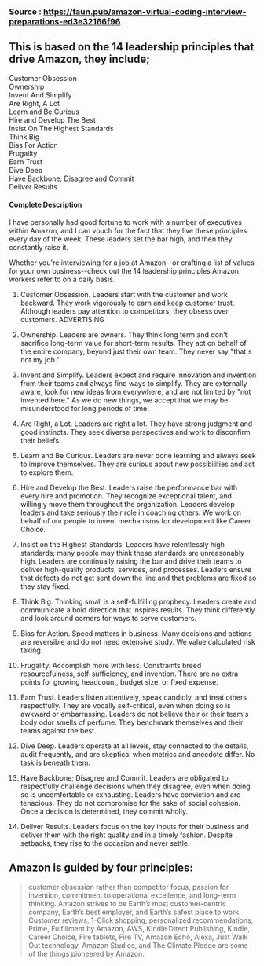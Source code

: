 ### Source : https://faun.pub/amazon-virtual-coding-interview-preparations-ed3e32166f96


## This is based on the 14 leadership principles that drive Amazon, they include;
Customer Obsession  
Ownership  
Invent And Simplify  
Are Right, A Lot  
Learn and Be Curious  
Hire and Develop The Best  
Insist On The Highest Standards  
Think Big  
Bias For Action  
Frugality  
Earn Trust  
Dive Deep  
Have Backbone; Disagree and Commit  
Deliver Results

#### Complete Description
I have personally had good fortune to work with a number of executives within Amazon, and I can vouch for the fact that they live these principles every day of the week. These leaders set the bar high, and then they constantly raise it.


Whether you're interviewing for a job at Amazon--or crafting a list of values for your own business--check out the 14 leadership principles Amazon workers refer to on a daily basis.

1. Customer Obsession.
Leaders start with the customer and work backward. They work vigorously to earn and keep customer trust. Although leaders pay attention to competitors, they obsess over customers. 
ADVERTISING

2. Ownership.
Leaders are owners. They think long term and don't sacrifice long-term value for short-term results. They act on behalf of the entire company, beyond just their own team. They never say "that's not my job."

3. Invent and Simplify.
Leaders expect and require innovation and invention from their teams and always find ways to simplify. They are externally aware, look for new ideas from everywhere, and are not limited by "not invented here." As we do new things, we accept that we may be misunderstood for long periods of time.

4. Are Right, a Lot.
Leaders are right a lot. They have strong judgment and good instincts. They seek diverse perspectives and work to disconfirm their beliefs.

5. Learn and Be Curious.
Leaders are never done learning and always seek to improve themselves. They are curious about new possibilities and act to explore them.

6. Hire and Develop the Best.
Leaders raise the performance bar with every hire and promotion. They recognize exceptional talent, and willingly move them throughout the organization. Leaders develop leaders and take seriously their role in coaching others. We work on behalf of our people to invent mechanisms for development like Career Choice.

7. Insist on the Highest Standards.
Leaders have relentlessly high standards; many people may think these standards are unreasonably high. Leaders are continually raising the bar and drive their teams to deliver high-quality products, services, and processes. Leaders ensure that defects do not get sent down the line and that problems are fixed so they stay fixed.

8. Think Big.
Thinking small is a self-fulfilling prophecy. Leaders create and communicate a bold direction that inspires results. They think differently and look around corners for ways to serve customers.

9. Bias for Action.
Speed matters in business. Many decisions and actions are reversible and do not need extensive study. We value calculated risk taking.

10. Frugality.
Accomplish more with less. Constraints breed resourcefulness, self-sufficiency, and invention. There are no extra points for growing headcount, budget size, or fixed expense.

11. Earn Trust.
Leaders listen attentively, speak candidly, and treat others respectfully. They are vocally self-critical, even when doing so is awkward or embarrassing. Leaders do not believe their or their team's body odor smells of perfume. They benchmark themselves and their teams against the best.

12. Dive Deep.
Leaders operate at all levels, stay connected to the details, audit frequently, and are skeptical when metrics and anecdote differ. No task is beneath them.

13. Have Backbone; Disagree and Commit.
Leaders are obligated to respectfully challenge decisions when they disagree, even when doing so is uncomfortable or exhausting. Leaders have conviction and are tenacious. They do not compromise for the sake of social cohesion. Once a decision is determined, they commit wholly.

14. Deliver Results.
Leaders focus on the key inputs for their business and deliver them with the right quality and in a timely fashion. Despite setbacks, they rise to the occasion and never settle.

## Amazon is guided by four principles: 
> customer obsession rather than competitor focus, passion for invention, commitment to operational excellence, and long-term thinking. Amazon strives to be Earth’s most customer-centric company, Earth’s best employer, and Earth’s safest place to work. Customer reviews, 1-Click shopping, personalized recommendations, Prime, Fulfillment by Amazon, AWS, Kindle Direct Publishing, Kindle, Career Choice, Fire tablets, Fire TV, Amazon Echo, Alexa, Just Walk Out technology, Amazon Studios, and The Climate Pledge are some of the things pioneered by Amazon.
